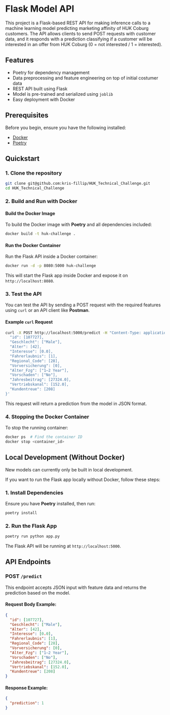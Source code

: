 
# Flask Model API

This project is a Flask-based REST API for making inference calls to a machine learning model predicting marketing affinity of HUK Coburg customers. The API allows clients to send POST requests with customer data, and it responds with a prediction classifying if a customer will be interested in an offer from HUK Coburg (0 = not interested / 1 = interested).

## Features

- Poetry for dependency management
- Data preprocessing and feature engineering on top of initial costumer data
- REST API built using Flask
- Model is pre-trained and serialized using `joblib`
- Easy deployment with Docker

## Prerequisites

Before you begin, ensure you have the following installed:

- [Docker](https://docs.docker.com/get-docker/)
- [Poetry](https://python-poetry.org/docs/)


## Quickstart

### 1. Clone the repository

```bash
git clone git@github.com:kris-fillip/HUK_Technical_Challenge.git
cd HUK_Technical_Challenge
```

### 2. Build and Run with Docker

#### Build the Docker Image

To build the Docker image with **Poetry** and all dependencies included:

```bash
docker build -t huk-challenge .
```

#### Run the Docker Container

Run the Flask API inside a Docker container:

```bash
docker run -d -p 8080:5000 huk-challenge
```

This will start the Flask app inside Docker and expose it on `http://localhost:8080`.

### 3. Test the API

You can test the API by sending a POST request with the required features using `curl` or an API client like **Postman**.

#### Example `curl` Request

```bash
curl -X POST http://localhost:5000/predict -H "Content-Type: application/json" -d '{
  "id": [107727],
  "Geschlecht": ["Male"],
  "Alter": [42],
  "Interesse": [0.0],
  "Fahrerlaubnis": [1],
  "Regional_Code": [28],
  "Vorversicherung": [0],
  "Alter_Fzg": ["1–2 Year"],
  "Vorschaden": ["No"],
  "Jahresbeitrag": [27324.0],
  "Vertriebskanal": [152.0],
  "Kundentreue": [208]
}'
```

This request will return a prediction from the model in JSON format.

### 4. Stopping the Docker Container

To stop the running container:

```bash
docker ps  # Find the container ID
docker stop <container_id>
```

## Local Development (Without Docker)

New models can currently only be built in local development.

If you want to run the Flask app locally without Docker, follow these steps:

### 1. Install Dependencies

Ensure you have **Poetry** installed, then run:

```bash
poetry install
```

### 2. Run the Flask App

```bash
poetry run python app.py
```

The Flask API will be running at `http://localhost:5000`.

## API Endpoints

### POST `/predict`

This endpoint accepts JSON input with feature data and returns the prediction based on the model.

#### Request Body Example:

```json
{
  "id": [107727],
  "Geschlecht": ["Male"],
  "Alter": [42],
  "Interesse": [0.0],
  "Fahrerlaubnis": [1],
  "Regional_Code": [28],
  "Vorversicherung": [0],
  "Alter_Fzg": ["1–2 Year"],
  "Vorschaden": ["No"],
  "Jahresbeitrag": [27324.0],
  "Vertriebskanal": [152.0],
  "Kundentreue": [208]
}
```

#### Response Example:

```json
{
  "prediction": 1
}
```
